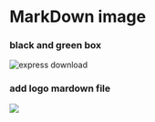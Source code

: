 # MarkDown image 

### black and green box

![express download](https://img.shields.io/npm/dw/express)

### add logo mardown file

<!-- css logo : -->
![](https://img.shields.io/badge/CSS3-157286?style=for-the-badge&logo=css3&logoColor=white)